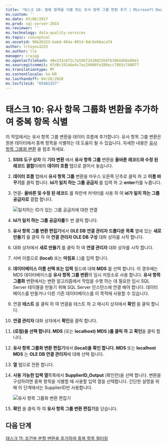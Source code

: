 ```yaml
---
title: '태스크 10: 중복 항목을 식별 하는 유사 항목 그룹 변환 추가 | Microsoft Docs'
ms.custom: ''
ms.date: 03/06/2017
ms.prod: sql-server-2014
ms.reviewer: ''
ms.technology: data-quality-services
ms.topic: conceptual
ms.assetid: 90b2b323-babd-464a-8914-9dc5e66aca74
author: lrtoyou1223
ms.author: lle
manager: craigg
ms.openlocfilehash: 48e233c6f2c7a55bf2420825b9fb3064db6e89e1
ms.sourcegitcommit: 6fd8c1914de4c7ac24900fe388ecc7883c740077
ms.translationtype: MT
ms.contentlocale: ko-KR
ms.lasthandoff: 04/26/2020
ms.locfileid: "65481257"
---
```

# <a name="task-10-adding-fuzzy-group-transform-to-identify-duplicates"></a>태스크 10: 유사 항목 그룹화 변환을 추가하여 중복 항목 식별
  이 작업에서는 유사 항목 그룹 변환을 데이터 흐름에 추가합니다. 유사 항목 그룹 변환은 원본 데이터에서 중복 항목을 식별하는 데 도움이 될 수 있습니다. 자세한 내용은 [유사 항목 그룹화 변환](../integration-services/data-flow/transformations/fuzzy-grouping-transformation.md) 을 참조 하세요.  
  
1.  **SSIS 도구 상자** 의 **기타 변환** 에서 **유사 항목 그룹** 변환을 **올바른 레코드와 수정 된 레코드 결합**아래의 **데이터 흐름** 탭으로 끌어서 놓습니다.  
  
2.  **데이터 흐름** 탭에서 **유사 항목 그룹** 변환을 마우스 오른쪽 단추로 클릭 하 고 **이름 바꾸기**를 클릭 합니다. **Id가 일치 하는 그룹 공급자** 를 입력 하 고 **enter**키를 누릅니다.  
  
3.  연결- **올바른 및 수정 된 레코드** 를 파란색 커넥터를 사용 하 여 **id가 일치 하는 그룹 공급자로** 결합 합니다.  
  
     ![일치하는 ID가 있는 그룹 공급자에 대한 연결](../../2014/tutorials/media/et-addingfgttoidentifyduplicates-01.jpg "일치하는 ID가 있는 그룹 공급자에 대한 연결")  
  
4.  **Id가 일치 하는 그룹 공급자를**두 번 클릭 합니다.  
  
5.  **유사 항목 그룹 변환 편집기**에서 **OLE DB 연결 관리자 드롭다운 목록** 옆에 있는 **새로 만들기** 를 클릭 하 여 **연결 관리자 OLE DB 구성** 대화 상자를 시작 합니다.  
  
6.  대화 상자에서 **새로 만들기** 를 클릭 하 여 **연결 관리자** 대화 상자를 시작 합니다.  
  
7.  서버 이름으로 **(local)** 또는 **마침표** (.)를 입력 합니다.  
  
8.  **데이터베이스 이름 선택 또는 입력** 필드에 대해 **MDS** 를 선택 합니다. 이 경우에는 MDS 데이터베이스를 **유사 항목 그룹 변환**의 임시 저장소로 사용 합니다. **유사 항목 그룹화** 변환에서는 변환 알고리즘에서 작업을 수행 하는 데 필요한 임시 SQL Server 테이블을 만들기 위해 SQL Server 인스턴스에 연결 해야 합니다. 데이터베이스를 만들거나 다른 기존 데이터베이스를 이 목적에 사용할 수 있습니다.  
  
9. 연결 **테스트** 를 클릭 하 여 연결을 테스트 하 고 메시지 상자에서 **확인** 을 클릭 합니다.  
  
10. **연결 관리자** 대화 상자에서 **확인**을 클릭 합니다.  
  
11. **(로컬)을 선택 합니다. MDS** (또는 **localhost) MDS** **)를 클릭 하 고** **확인**을 클릭 합니다.  
  
12. **유사 항목 그룹화 변환 편집기**에서 **(local)을 확인 합니다. MDS** 또는 **localhost MDS** 는 **OLE DB 연결 관리자**에 대해 선택 됩니다.  
  
13. **열** 탭으로 전환 합니다.  
  
14. **사용 가능한 입력 열**목록에서 **SupplierID_Output** (확인란)을 선택 합니다. 변환을 구성하려면 중복 항목을 식별할 때 사용할 입력 열을 선택합니다. 간단한 설명을 위해 이 단계에서는 SupplierID만 사용합니다.  
  
     ![유사 항목 그룹화 변환 편집기](../../2014/tutorials/media/et-addingfgttoidentifyduplicates-02.jpg "유사 항목 그룹화 변환 편집기")  
  
15. **확인** 을 클릭 하 여 **유사 항목 그룹 변환 편집기**를 닫습니다.  
  
## <a name="next-step"></a>다음 단계  
 [태스크 11: 조건부 분할 변환을 추가하여 중복 항목 필터링](../../2014/tutorials/task-11-adding-conditional-split-transform-to-filter-duplicates.md)  
  
  

